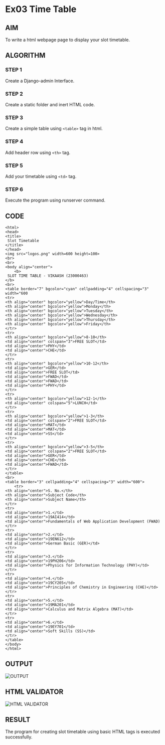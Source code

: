 # Ex03 Time Table

## AIM
To write a html webpage page to display your slot timetable.

## ALGORITHM
### STEP 1
Create a Django-admin Interface.

### STEP 2
Create a static folder and inert HTML code.

### STEP 3
Create a simple table using ```<table>``` tag in html.

### STEP 4
Add header row using ```<th>``` tag.

### STEP 5
Add your timetable using ```<td>``` tag.

### STEP 6
Execute the program using runserver command.

## CODE
```
<html>
<head>
<title>
 Slot Timetable
</title>
</head>
<img src="logos.png" width=600 height=100>
<br>
<br>
<body align="center">
    <b>
 SLOT TIME TABLE - VIKAASH (23000463)
</b>
<br>
<table border="7" bgcolor="cyan" cellpadding="4" cellspacing="3" width="600
<tr>
<th align="center" bgcolor="yellow">Day/Time</th>
<th align="center" bgcolor="yellow">Monday</th>
<th align="center" bgcolor="yellow">Tuesday</th>
<th align="center" bgcolor="yellow">Wednesday</th>
<th align="center" bgcolor="yellow">Thursday</th>
<th align="center" bgcolor="yellow">Friday</th>
</tr>
<tr>
<th align="center" bgcolor="yellow">8-10</th>
<td align="center" colspan="3">FREE SLOT</td>
<td align="center">PHY</td>
<td align="center">CHE</td>
</tr>
<tr>
<th align="center" bgcolor="yellow">10-12</th>
<td align="center">GER</td>
<td align="center">FREE SLOT</td>
<td align="center">FWAD</td>
<td align="center">FWAD</td>
<td align="center">PHY</td>
</tr>
<tr>
<th align="center" bgcolor="yellow">12-1</th>
<td align="center" colspan="5">LUNCH</td>
</tr>
<tr>
<th align="center" bgcolor="yellow">1-3</th>
<td align="center" colspan="2">FREE SLOT</td>
<td align="center">MAT</td>
<td align="center">MAT</td>
<td align="center">SS</td>
</tr>
<tr>
<th align="center" bgcolor="yellow">3-5</th>
<td align="center" colspan="2">FREE SLOT</td>
<td align="center">GER</td>
<td align="center">CHE</td>
<td align="center">FWAD</td>
</tr>
</table>
<br>
<table border="3" cellpadding="4" cellspacing="3" width="600">
    <tr>
<th align="center">S. No.</th>
<th align="center">Subject Code</th>
<th align="center">Subject Name</th>
</tr>
<tr>
<td align="center">1.</td>
<td align="center">19AI414</td>
<td align="center">Fundamentals of Web Application Development (FWAD)
</tr>
<tr>
<td align="center">2.</td>
<td align="center">19EN612</td>
<td align="center">German Basic (GER)</td>
</tr>
<tr>
<td align="center">3.</td>
<td align="center">19PH206</td>
<td align="center">Physics for Information Technology (PHY)</td>
</tr>
<tr>
<td align="center">4.</td>
<td align="center">19CY205</td>
<td align="center">Principles of Chemistry in Engineering (CHE)</td>
</tr>
<tr>
<td align="center">5.</td>
<td align="center">19MA201</td>
<td align="center">Calculus and Matrix Algebra (MAT)</td>
</tr>
<tr>
<td align="center">6.</td>
<td align="center">19EY701</td>
<td align="center">Soft Skills (SS)</td>
</tr>
</table>
</body>
</html>
```


## OUTPUT
![OUTPUT](.mypro/static/images/timetable.png)

## HTML VALIDATOR
![HTML VALIDATOR](.mypro/static/images/validator.png)






## RESULT
The program for creating slot timetable using basic HTML tags is executed successfully.
